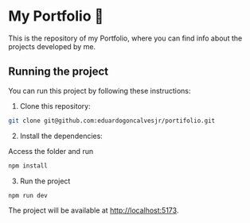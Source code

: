 # My Portfolio 🚀

This is the repository of my Portfolio, where you can find info about the projects developed by me.

## Running the project

You can run this project by following these instructions:

1. Clone this repository:

```bash
git clone git@github.com:eduardogoncalvesjr/portifolio.git
```

2. Install the dependencies:

Access the folder and run

```bash
npm install
```

3. Run the project

```bash
npm run dev
```

The project will be available at [http://localhost:5173](http://localhost:5173).
